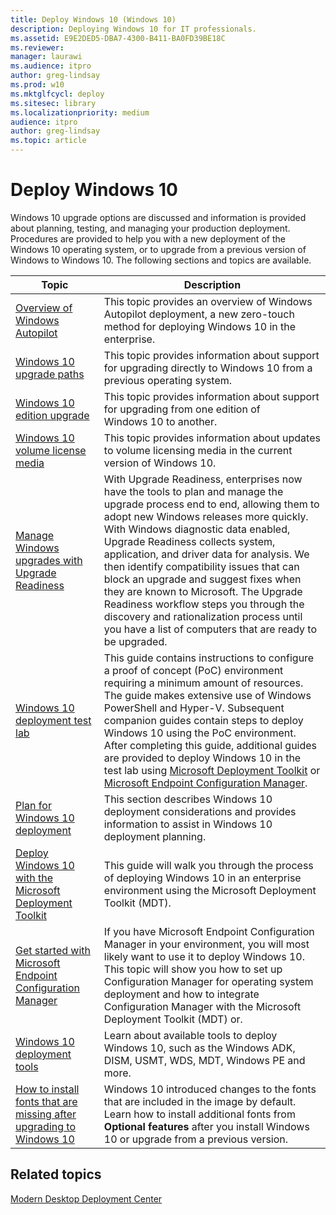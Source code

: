 ```yaml
---
title: Deploy Windows 10 (Windows 10)
description: Deploying Windows 10 for IT professionals.
ms.assetid: E9E2DED5-DBA7-4300-B411-BA0FD39BE18C
ms.reviewer: 
manager: laurawi
ms.audience: itpro
author: greg-lindsay
ms.prod: w10
ms.mktglfcycl: deploy
ms.sitesec: library
ms.localizationpriority: medium
audience: itpro
author: greg-lindsay
ms.topic: article
---
```


# Deploy Windows 10

Windows 10 upgrade options are discussed and information is provided about planning, testing, and managing your production deployment. Procedures are provided to help you with a new deployment of the Windows 10 operating system, or to upgrade from a previous version of Windows to Windows 10. The following sections and topics are available.


|Topic |Description |
|------|------------|
|[Overview of Windows Autopilot](windows-autopilot/windows-autopilot.md) |This topic provides an overview of Windows Autopilot deployment, a new zero-touch method for deploying Windows 10 in the enterprise. |
|[Windows 10 upgrade paths](upgrade/windows-10-upgrade-paths.md) |This topic provides information about support for upgrading directly to Windows 10 from a previous operating system. |
|[Windows 10 edition upgrade](upgrade/windows-10-edition-upgrades.md) |This topic provides information about support for upgrading from one edition of Windows 10 to another. |
|[Windows 10 volume license media](windows-10-media.md) |This topic provides information about updates to volume licensing media in the current version of Windows 10. |
|[Manage Windows upgrades with Upgrade Readiness](upgrade/manage-windows-upgrades-with-upgrade-readiness.md) |With Upgrade Readiness, enterprises now have the tools to plan and manage the upgrade process end to end, allowing them to adopt new Windows releases more quickly. With Windows diagnostic data enabled, Upgrade Readiness collects system, application, and driver data for analysis. We then identify compatibility issues that can block an upgrade and suggest fixes when they are known to Microsoft. The Upgrade Readiness workflow steps you through the discovery and rationalization process until you have a list of computers that are ready to be upgraded. | 
|[Windows 10 deployment test lab](windows-10-poc.md) |This guide contains instructions to configure a proof of concept (PoC) environment requiring a minimum amount of resources. The guide makes extensive use of Windows PowerShell and Hyper-V. Subsequent companion guides contain steps to deploy Windows 10 using the PoC environment. After completing this guide, additional guides are provided to  deploy Windows 10 in the test lab using [Microsoft Deployment Toolkit](windows-10-poc-mdt.md) or [Microsoft Endpoint Configuration Manager](windows-10-poc-sc-config-mgr.md). |
|[Plan for Windows 10 deployment](planning/index.md) | This section describes Windows 10 deployment considerations and provides information to assist in Windows 10 deployment planning. |
|[Deploy Windows 10 with the Microsoft Deployment Toolkit](deploy-windows-mdt/deploy-windows-10-with-the-microsoft-deployment-toolkit.md) |This guide will walk you through the process of deploying Windows 10 in an enterprise environment using the Microsoft Deployment Toolkit (MDT). |
|[Get started with Microsoft Endpoint Configuration Manager](deploy-windows-cm/get-started-with-configuration-manager.md) |If you have Microsoft Endpoint Configuration Manager in your environment, you will most likely want to use it to deploy Windows 10. This topic will show you how to set up Configuration Manager for operating system deployment and how to integrate Configuration Manager with the Microsoft Deployment Toolkit (MDT) or. |
|[Windows 10 deployment tools](windows-10-deployment-tools-reference.md) |Learn about available tools to deploy Windows 10, such as the Windows ADK, DISM, USMT, WDS, MDT, Windows PE and more. |
|[How to install fonts that are missing after upgrading to Windows 10](windows-10-missing-fonts.md)|Windows 10 introduced changes to the fonts that are included in the image by default. Learn how to install additional fonts from **Optional features** after you install Windows 10 or upgrade from a previous version.|

## Related topics

[Modern Desktop Deployment Center](https://docs.microsoft.com/microsoft-365/enterprise/desktop-deployment-center-home)